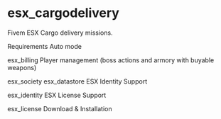 # esx_cargodelivery
Fivem ESX Cargo delivery missions.

Requirements
Auto mode

esx_billing
Player management (boss actions and armory with buyable weapons)

esx_society
esx_datastore
ESX Identity Support

esx_identity
ESX License Support

esx_license
Download & Installation
